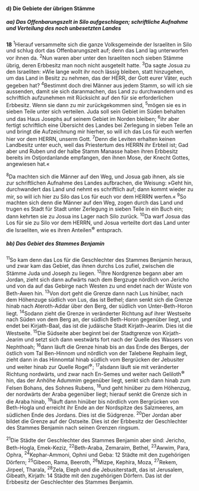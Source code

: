 #### d) Die Gebiete der übrigen Stämme

##### aa) Das Offenbarungszelt in Silo aufgeschlagen; schriftliche Aufnahme und Verteilung des noch unbesetzten Landes

__18__
<sup>1</sup>Hierauf versammelte sich die ganze Volksgemeinde der Israeliten in Silo und schlug dort das Offenbarungszelt auf; denn das Land lag unterworfen vor ihnen da.
<sup>2</sup>Nun waren aber unter den Israeliten noch sieben Stämme übrig, deren Erbbesitz man noch nicht ausgeteilt hatte.
<sup>3</sup>Da sagte Josua zu den Israeliten: »Wie lange wollt ihr noch lässig bleiben, statt hinzugehen, um das Land in Besitz zu nehmen, das der HERR, der Gott eurer Väter, euch gegeben hat?
<sup>4</sup>Bestimmt doch drei Männer aus jedem Stamm, so will ich sie aussenden, damit sie sich daranmachen, das Land zu durchwandern und es schriftlich aufzunehmen mit Rücksicht auf den für sie erforderlichen Erbbesitz. Wenn sie dann zu mir zurückgekommen sind,
<sup>5</sup>mögen sie es in sieben Teile unter sich verteilen. Juda soll sein Gebiet im Süden behalten und das Haus Josephs auf seinem Gebiet im Norden bleiben;
<sup>6</sup>ihr aber fertigt schriftlich eine Übersicht des Landes bei Zerlegung in sieben Teile an und bringt die Aufzeichnung mir hierher, so will ich das Los für euch werfen hier vor dem HERRN, unserm Gott.
<sup>7</sup>Denn die Leviten erhalten keinen Landbesitz unter euch, weil das Priestertum des HERRN ihr Erbteil ist; Gad aber und Ruben und der halbe Stamm Manasse haben ihren Erbbesitz bereits im Ostjordanlande empfangen, den ihnen Mose, der Knecht Gottes, angewiesen hat.«

<sup>8</sup>Da machten sich die Männer auf den Weg, und Josua gab ihnen, als sie zur schriftlichen Aufnahme des Landes aufbrachen, die Weisung: »Geht hin, durchwandert das Land und nehmt es schriftlich auf; dann kommt wieder zu mir, so will ich hier zu Silo das Los für euch vor dem HERRN werfen.«
<sup>9</sup>So machten sich denn die Männer auf den Weg, zogen durch das Land und trugen es Stadt für Stadt unter Zerlegung in sieben Teile in ein Buch ein; dann kehrten sie zu Josua ins Lager nach Silo zurück.
<sup>10</sup>Da warf Josua das Los für sie zu Silo vor dem HERRN, und Josua verteilte dort das Land unter die Israeliten, wie es ihren Anteilen<sup title="oder: Abteilungen">&#x2732;</sup> entsprach.

##### bb) Das Gebiet des Stammes Benjamin

<sup>11</sup>So kam denn das Los für die Geschlechter des Stammes Benjamin heraus, und zwar kam das Gebiet, das ihnen durchs Los zufiel, zwischen die Stämme Juda und Joseph zu liegen.
<sup>12</sup>Ihre Nordgrenze begann aber am Jordan, zieht sich dann aufwärts nach dem Bergzuge nördlich von Jericho und von da auf das Gebirge nach Westen zu und endet nach der Wüste von Beth-Awen hin.
<sup>13</sup>Von dort geht die Grenze dann nach Lus hinüber, nach dem Höhenzuge südlich von Lus, das ist Bethel; dann senkt sich die Grenze hinab nach Ateroth-Addar über den Berg, der südlich von Unter-Beth-Horon liegt.
<sup>14</sup>Sodann zieht die Grenze in veränderter Richtung auf ihrer Westseite nach Süden von dem Berg an, der südlich Beth-Horon gegenüber liegt, und endet bei Kirjath-Baal, das ist die judäische Stadt Kirjath-Jearim. Dies ist die Westseite.
<sup>15</sup>Die Südseite aber beginnt bei der Stadtgrenze von Kirjath-Jearim und setzt sich dann westwärts fort nach der Quelle des Wassers von Nephthoah;
<sup>16</sup>dann läuft die Grenze hinab bis an das Ende des Berges, der östlich vom Tal Ben-Hinnom und nördlich von der Talebene Rephaim liegt, zieht dann in das Hinnomtal hinab südlich vom Bergrücken der Jebusiter und weiter hinab zur Quelle Rogel<sup title="d.h. Walkerquelle">&#x2732;</sup>;
<sup>17</sup>alsdann läuft sie mit veränderter Richtung nordwärts, und zwar nach En-Semes und weiter nach Geliloth<sup title="= Gilgal">&#x2732;</sup> hin, das der Anhöhe Adummim gegenüber liegt, senkt sich dann hinab zum Felsen Bohans, des Sohnes Rubens,
<sup>18</sup>und geht hinüber zu dem Höhenzug, der nordwärts der Araba gegenüber liegt; hierauf senkt die Grenze sich in die Araba hinab,
<sup>19</sup>läuft dann hinüber bis nördlich vom Bergrücken von Beth-Hogla und erreicht ihr Ende an der Nordspitze des Salzmeeres, am südlichen Ende des Jordans. Dies ist die Südgrenze.
<sup>20</sup>Der Jordan aber bildet die Grenze auf der Ostseite. Dies ist der Erbbesitz der Geschlechter des Stammes Benjamin nach seinen Grenzen ringsum.

<sup>21</sup>Die Städte der Geschlechter des Stammes Benjamin aber sind: Jericho, Beth-Hogla, Emek-Keziz,
<sup>22</sup>Beth-Araba, Zemaraim, Bethel,
<sup>23</sup>Awwim, Para, Ophra,
<sup>24</sup>Kephar-Ammoni, Ophni und Geba: 12 Städte mit den zugehörigen Dörfern;
<sup>25</sup>Gibeon, Rama, Beeroth,
<sup>26</sup>Mizpe, Kephira, Moza,
<sup>27</sup>Rekem, Jirpeel, Tharala,
<sup>28</sup>Zela, Eleph und die Jebusiterstadt, das ist Jerusalem, Gibeath, Kirjath: 14 Städte mit den zugehörigen Dörfern. Das ist der Erbbesitz der Geschlechter des Stammes Benjamin.